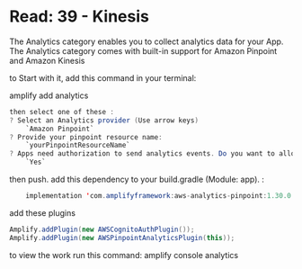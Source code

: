 # Read: 39 - Kinesis


The Analytics category enables you to collect analytics data for your App. The Analytics category comes with built-in support for Amazon Pinpoint and Amazon Kinesis

to Start with it, add this command in your terminal:

amplify add analytics
``` java
then select one of these :
? Select an Analytics provider (Use arrow keys)
    `Amazon Pinpoint`
? Provide your pinpoint resource name:
    `yourPinpointResourceName`
? Apps need authorization to send analytics events. Do you want to allow guests and unauthenticated users to send analytics events? (we recommend you allow this when getting started)
    `Yes`
```
then push.
add this dependency to your build.gradle (Module: app). :
``` java 
    implementation 'com.amplifyframework:aws-analytics-pinpoint:1.30.0'
```
add these plugins 
``` java
Amplify.addPlugin(new AWSCognitoAuthPlugin());
Amplify.addPlugin(new AWSPinpointAnalyticsPlugin(this));
```

to view the work run this command: 
amplify console analytics

    
